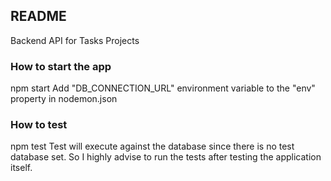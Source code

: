 ## README

Backend API for Tasks Projects

### How to start the app

npm start
Add "DB_CONNECTION_URL" environment variable to the "env" property in nodemon.json

### How to test

npm test
Test will execute against the database since there is no test database set. So I highly advise to run the tests after testing the application itself.
